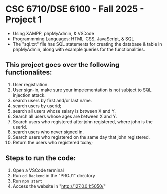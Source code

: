 # CSC 6710/DSE 6100 - Fall 2025 - Project 1<br>
* Using XAMPP, phpMyAdmin, & VSCode<br>
* Programmming Languages: HTML, CSS, JavaScript, & SQL<br>
* The "sql.txt" file has SQL statements for creating the database & table in phpMyAdmin, along with example queries for the functionalities.

## This project goes over the following functionalites:
1. User registration.
2. User sign-in, make sure your impelementation is not subject to SQL injection attack.
3. search users by first and/or last name.
4. search users by userid;
5. search all users whose salary is between X and Y.
6. Search all users whose ages are between X and Y.
7. Search users who registered after john registered, where john is the userid.
8. search users who never signed in.
9. Search users who registered on the same day that john registered.
10. Return the users who registered today;

## Steps to run the code:
1. Open a VSCode terminal
2. Run `cd Backend` in the "PROJ1" directory
3. Run `npm start`
4. Access the website in "http://127.0.0.1:5050/"
